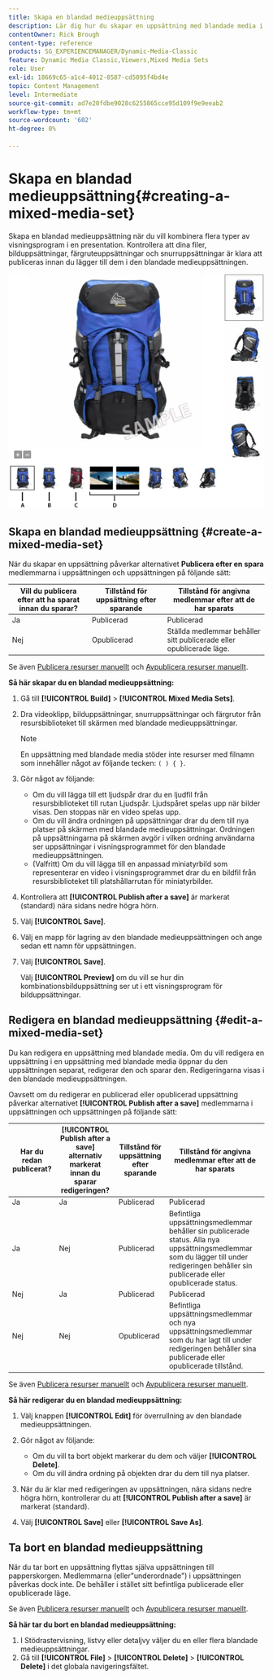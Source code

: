 ```yaml
---
title: Skapa en blandad medieuppsättning
description: Lär dig hur du skapar en uppsättning med blandade media i Adobe Dynamic Media Classic.
contentOwner: Rick Brough
content-type: reference
products: SG_EXPERIENCEMANAGER/Dynamic-Media-Classic
feature: Dynamic Media Classic,Viewers,Mixed Media Sets
role: User
exl-id: 18669c65-a1c4-4012-8587-cd5095f4bd4e
topic: Content Management
level: Intermediate
source-git-commit: ad7e20fdbe9028c6255865cce95d109f9e9eeab2
workflow-type: tm+mt
source-wordcount: '602'
ht-degree: 0%

---
```


# Skapa en blandad medieuppsättning{#creating-a-mixed-media-set}

Skapa en blandad medieuppsättning när du vill kombinera flera typer av visningsprogram i en presentation. Kontrollera att dina filer, bilduppsättningar, färgruteuppsättningar och snurruppsättningar är klara att publiceras innan du lägger till dem i den blandade medieuppsättningen.

![Blandad medieuppsättning](/help/using/assets/mm_mixed_media_set.png)

## Skapa en blandad medieuppsättning {#create-a-mixed-media-set}

När du skapar en uppsättning påverkar alternativet **Publicera efter en spara** medlemmarna i uppsättningen och uppsättningen på följande sätt:

| Vill du publicera efter att ha sparat innan du sparar? | Tillstånd för uppsättning efter sparande | Tillstånd för angivna medlemmar efter att de har sparats |
| --- | --- | --- |
| Ja | Publicerad | Publicerad |
| Nej | Opublicerad | Ställda medlemmar behåller sitt publicerade eller opublicerade läge. |

Se även [Publicera resurser manuellt](publishing-files.md#manually_publishing_assets) och [Avpublicera resurser manuellt](publishing-files.md#manually_unpublishing_assets).

**Så här skapar du en blandad medieuppsättning:**

1. Gå till **[!UICONTROL Build]** > **[!UICONTROL Mixed Media Sets]**.
1. Dra videoklipp, bilduppsättningar, snurruppsättningar och färgrutor från resursbiblioteket till skärmen med blandade medieuppsättningar.

   >[!NOTE]
   >
   >En uppsättning med blandade media stöder inte resurser med filnamn som innehåller något av följande tecken: `( ) { }`.

1. Gör något av följande:

   * Om du vill lägga till ett ljudspår drar du en ljudfil från resursbiblioteket till rutan Ljudspår. Ljudspåret spelas upp när bilder visas. Den stoppas när en video spelas upp.
   * Om du vill ändra ordningen på uppsättningar drar du dem till nya platser på skärmen med blandade medieuppsättningar. Ordningen på uppsättningarna på skärmen avgör i vilken ordning användarna ser uppsättningar i visningsprogrammet för den blandade medieuppsättningen.
   * (Valfritt) Om du vill lägga till en anpassad miniatyrbild som representerar en video i visningsprogrammet drar du en bildfil från resursbiblioteket till platshållarrutan för miniatyrbilder.

1. Kontrollera att **[!UICONTROL Publish after a save]** är markerat (standard) nära sidans nedre högra hörn.
1. Välj **[!UICONTROL Save]**.
1. Välj en mapp för lagring av den blandade medieuppsättningen och ange sedan ett namn för uppsättningen.
1. Välj **[!UICONTROL Save]**.

   Välj **[!UICONTROL Preview]** om du vill se hur din kombinationsbilduppsättning ser ut i ett visningsprogram för bilduppsättningar.

## Redigera en blandad medieuppsättning {#edit-a-mixed-media-set}

Du kan redigera en uppsättning med blandade media. Om du vill redigera en uppsättning i en uppsättning med blandade media öppnar du den uppsättningen separat, redigerar den och sparar den. Redigeringarna visas i den blandade medieuppsättningen.

Oavsett om du redigerar en publicerad eller opublicerad uppsättning påverkar alternativet **[!UICONTROL Publish after a save]** medlemmarna i uppsättningen och uppsättningen på följande sätt:

| Har du redan publicerat? | **[!UICONTROL Publish after a save]** alternativ markerat innan du sparar redigeringen? | Tillstånd för uppsättning efter sparande | Tillstånd för angivna medlemmar efter att de har sparats |
| --- |--- |--- |--- |
| Ja | Ja | Publicerad | Publicerad |
| Ja | Nej | Publicerad | Befintliga uppsättningsmedlemmar behåller sin publicerade status. Alla nya uppsättningsmedlemmar som du lägger till under redigeringen behåller sin publicerade eller opublicerade status. |
| Nej | Ja | Publicerad | Publicerad |
| Nej | Nej | Opublicerad | Befintliga uppsättningsmedlemmar och nya uppsättningsmedlemmar som du har lagt till under redigeringen behåller sina publicerade eller opublicerade tillstånd. |

Se även [Publicera resurser manuellt](publishing-files.md#manually_publishing_assets) och [Avpublicera resurser manuellt](publishing-files.md#manually_unpublishing_assets).

**Så här redigerar du en blandad medieuppsättning:**

1. Välj knappen **[!UICONTROL Edit]** för överrullning av den blandade medieuppsättningen.
1. Gör något av följande:

   * Om du vill ta bort objekt markerar du dem och väljer **[!UICONTROL Delete]**.
   * Om du vill ändra ordning på objekten drar du dem till nya platser.

1. När du är klar med redigeringen av uppsättningen, nära sidans nedre högra hörn, kontrollerar du att **[!UICONTROL Publish after a save]** är markerat (standard).
1. Välj **[!UICONTROL Save]** eller **[!UICONTROL Save As]**.

## Ta bort en blandad medieuppsättning

När du tar bort en uppsättning flyttas själva uppsättningen till papperskorgen. Medlemmarna (eller&quot;underordnade&quot;) i uppsättningen påverkas dock inte. De behåller i stället sitt befintliga publicerade eller opublicerade läge.

Se även [Publicera resurser manuellt](publishing-files.md#manually_publishing_assets) och [Avpublicera resurser manuellt](publishing-files.md#manually_unpublishing_assets).

**Så här tar du bort en blandad medieuppsättning:**

1. I Stödrastervisning, listvy eller detaljvy väljer du en eller flera blandade medieuppsättningar.
1. Gå till **[!UICONTROL File]** > **[!UICONTROL Delete]** > **[!UICONTROL Delete]** i det globala navigeringsfältet.

